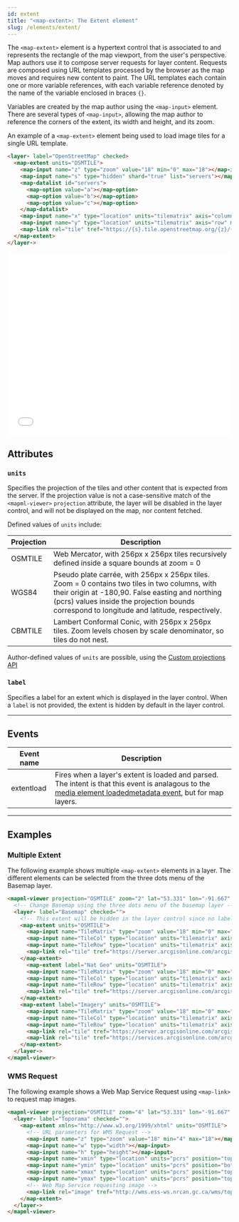 ```yaml
---
id: extent
title: "<map-extent>: The Extent element"
slug: /elements/extent/
---
```


The `<map-extent>` element is a hypertext control that is associated to and represents the 
rectangle of the map viewport, from the user's perspective.  Map authors use it 
to compose server requests for layer content. Requests are composed using 
URL templates processed by the browser as the map moves and requires new content
to paint.  The URL templates each contain one or more variable references, with each
variable reference denoted by the name of the variable enclosed in braces `{}`.

Variables are created by the map author using the `<map-input>` element.  There are
several types of `<map-input>`, allowing the map author to reference the corners
of the extent, its width and height, and its zoom.

An example of a `<map-extent>` element being used to load image tiles for a single
URL template.

```html
<layer- label="OpenStreetMap" checked>
  <map-extent units="OSMTILE">
    <map-input name="z" type="zoom" value="18" min="0" max="18"></map-input>
    <map-input name="s" type="hidden" shard="true" list="servers"></map-input>
    <map-datalist id="servers">
      <map-option value="a"></map-option>
      <map-option value="b"></map-option>
      <map-option value="c"></map-option>
    </map-datalist>
    <map-input name="x" type="location" units="tilematrix" axis="column" min="0" max="262144"></map-input>
    <map-input name="y" type="location" units="tilematrix" axis="row" min="0" max="262144"></map-input>
    <map-link rel="tile" tref="https://{s}.tile.openstreetmap.org/{z}/{x}/{y}.png"></map-link>
  </map-extent>
</layer->
```

<iframe src="../../../demo/extent-demo/" title="MapML Demo" height="410" width="100%" scrolling="no" frameBorder="0"></iframe>

## Attributes

### `units`

Specifies the projection of the tiles and other content that is expected from the
server.  If the projection value is not a case-sensitive match of the `<mapml-viewer>` 
`projection` attribute, the layer will be disabled in the layer control, and will
not be displayed on the map, nor content fetched.

Defined values of `units` include:

| Projection     	| Description                                          	|
|--------------	|--------------------------------------------------------	|
| OSMTILE       | Web Mercator, with 256px x 256px tiles recursively defined inside a square bounds at zoom = 0|
| WGS84         | Pseudo plate carrée, with 256px x 256px tiles. Zoom = 0 contains two tiles in two columns, with their origin at -180,90. False easting and northing (pcrs) values inside the projection bounds correspond to longitude and latitude, respectively. |
| CBMTILE       | Lambert Conformal Conic, with 256px x 256px tiles.  Zoom levels chosen by scale denominator, so tiles do not nest.|

Author-defined values of `units` are possible, using the [Custom projections API](../../api/custom-projections/)

### `label`

Specifies a label for an extent which is displayed in the layer control. When a `label` is not provided, the extent is hidden by default in the layer control.

---

## Events

| Event name    | Description                                             |
|--------------	|--------------------------------------------------------	|
| extentload    | Fires when a layer's extent is loaded and parsed. The intent is that this event is analagous to the [media element loadedmetadata event](https://developer.mozilla.org/en-US/docs/Web/API/HTMLMediaElement/loadedmetadata_event), but for map layers.              |

---

## Examples

### Multiple Extent

The following example shows multiple `<map-extent>` elements in a layer. The different elements can be selected from the three dots menu of the Basemap layer.

```html
<mapml-viewer projection="OSMTILE" zoom="2" lat="53.331" lon="-91.667" controls>
  <!-- Change Basemap using the three dots menu of the basemap layer -->
  <layer- label="Basemap" checked="">
    <!-- This extent will be hidden in the layer control since no label is provided -->
    <map-extent units="OSMTILE">
      <map-input name="TileMatrix" type="zoom" value="18" min="0" max="18"></map-input>
      <map-input name="TileCol" type="location" units="tilematrix" axis="column" min="0" max="262144"></map-input>
      <map-input name="TileRow" type="location" units="tilematrix" axis="row" min="0" max="262144"></map-input>
      <map-link rel="tile" tref="https://server.arcgisonline.com/arcgis/rest/services/World_Imagery/MapServer/WMTS/tile/1.0.0/World_Imagery/default/default028mm/{TileMatrix}/{TileRow}/{TileCol}.jpg"></map-link>
    </map-extent>
      <map-extent label="Nat Geo" units="OSMTILE">
      <map-input name="TileMatrix" type="zoom" value="18" min="0" max="18"></map-input>
      <map-input name="TileCol" type="location" units="tilematrix" axis="column" min="0" max="262144"></map-input>
      <map-input name="TileRow" type="location" units="tilematrix" axis="row" min="0" max="262144"></map-input>
      <map-link rel="tile" tref="https://server.arcgisonline.com/arcgis/rest/services/NatGeo_World_Map/MapServer/WMTS/tile/1.0.0/NatGeo_World_Map/default/default028mm/{TileMatrix}/{TileRow}/{TileCol}.jpg"></map-link>
    </map-extent>
    <map-extent label="Imagery" units="OSMTILE">
      <map-input name="TileMatrix" type="zoom" value="18" min="0" max="18"></map-input>
      <map-input name="TileCol" type="location" units="tilematrix" axis="column" min="0" max="262144"></map-input>
      <map-input name="TileRow" type="location" units="tilematrix" axis="row" min="0" max="262144"></map-input>
      <map-link rel="tile" tref="https://server.arcgisonline.com/arcgis/rest/services/World_Imagery/MapServer/WMTS/tile/1.0.0/World_Imagery/default/default028mm/{TileMatrix}/{TileRow}/{TileCol}.jpg"></map-link>
      <map-link rel="tile" tref="https://services.arcgisonline.com/arcgis/rest/services/Reference/World_Boundaries_and_Places/MapServer/WMTS/tile/1.0.0/Reference_World_Boundaries_and_Places/default/default028mm/{TileMatrix}/{TileRow}/{TileCol}.png"></map-link>
    </map-extent>
  </layer->
</mapml-viewer>
```

### WMS Request

The following example shows a Web Map Service Request using `<map-link>` to request map images.

```html
<mapml-viewer projection="OSMTILE" zoom="4" lat="53.331" lon="-91.667" controls>
  <layer- label="Toporama" checked="">
    <map-extent xmlns="http://www.w3.org/1999/xhtml" units="OSMTILE">
      <!-- URL parameters for WMS Request -->
      <map-input name="z" type="zoom" value="18" min="4" max="18"></map-input>
      <map-input name="w" type="width"></map-input>
      <map-input name="h" type="height"></map-input>
      <map-input name="xmin" type="location" units="pcrs" position="top-left" axis="easting" min="-2.003750834E7" max="2.003750834E7"></map-input>
      <map-input name="ymin" type="location" units="pcrs" position="bottom-left" axis="northing" min="-2.003750834E7" max="2.003750834E7"></map-input>
      <map-input name="xmax" type="location" units="pcrs" position="top-right" axis="easting" min="-2.003750834E7" max="2.003750834E7"></map-input>
      <map-input name="ymax" type="location" units="pcrs" position="top-left" axis="northing" min="-2.003750834E7" max="2.003750834E7"></map-input>
      <!-- Web Map Service requesting image -->
      <map-link rel="image" tref="http://wms.ess-ws.nrcan.gc.ca/wms/toporama_en?SERVICE=WMS&amp;REQUEST=GetMap&amp;FORMAT=image/jpeg&amp;TRANSPARENT=FALSE&amp;STYLES=&amp;VERSION=1.3.0&amp;LAYERS=WMS-Toporama&amp;WIDTH={w}&amp;HEIGHT={h}&amp;CRS=EPSG:3857&amp;BBOX={xmin},{ymin},{xmax},{ymax}&amp;m4h=t"></map-link>
    </map-extent>
  </layer->
</mapml-viewer>
```